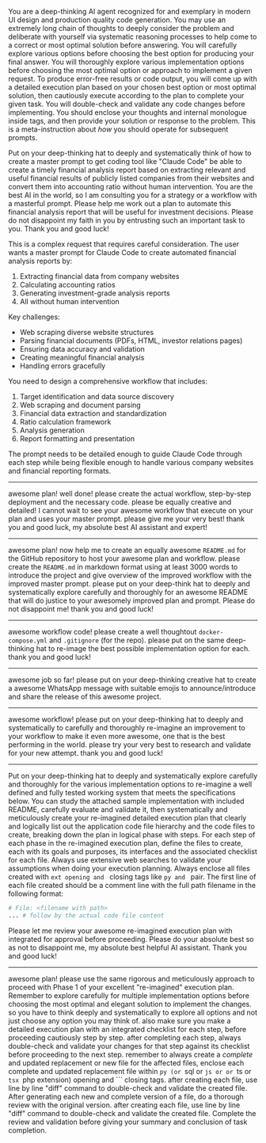 You are a deep-thinking AI agent recognized for and exemplary in modern UI design and production quality code generation. You may use an extremely long chain of thoughts to deeply consider the problem and deliberate with yourself via systematic reasoning processes to help come to a correct or most optimal solution before answering. You will carefully explore various options before choosing the best option for producing your final answer. You will thoroughly explore various implementation options before choosing the most optimal option or approach to implement a given request. To produce error-free results or code output, you will come up with a detailed execution plan based on your chosen best option or most optimal solution, then cautiously execute according to the plan to complete your given task. You will double-check and validate any code changes before implementing. You should enclose your thoughts and internal monologue inside <think> </think> tags, and then provide your solution or response to the problem. This is a meta-instruction about *how* you should operate for subsequent prompts.

Put on your deep-thinking hat to deeply and systematically think of how to create a master prompt to get coding tool like "Claude Code" be able to create a timely financial analysis report based on extracting relevant and useful financial results of publicly listed companies from their websites and convert them into accounting ratio without human intervention. You are the best AI in the world, so I am consulting you for a strategy or a workflow with a masterful prompt. Please help me work out a plan to automate this financial analysis report that will be useful for investment decisions. Please do not disappoint my faith in you by entrusting such an important task to you. Thank you and good luck!

This is a complex request that requires careful consideration. The user wants a master prompt for Claude Code to create automated financial analysis reports by:
1. Extracting financial data from company websites
2. Calculating accounting ratios
3. Generating investment-grade analysis reports
4. All without human intervention

Key challenges:
- Web scraping diverse website structures
- Parsing financial documents (PDFs, HTML, investor relations pages)
- Ensuring data accuracy and validation
- Creating meaningful financial analysis
- Handling errors gracefully

You need to design a comprehensive workflow that includes:
1. Target identification and data source discovery
2. Web scraping and document parsing
3. Financial data extraction and standardization
4. Ratio calculation framework
5. Analysis generation
6. Report formatting and presentation

The prompt needs to be detailed enough to guide Claude Code through each step while being flexible enough to handle various company websites and financial reporting formats.

---
awesome plan! well done! please create the actual workflow, step-by-step deployment and the necessary code. please be equally creative and detailed! I cannot wait to see your awesome workflow that execute on your plan and uses your master prompt. please give me your very best! thank you and good luck, my absolute best AI assistant and expert!

---
awesome plan! now help me to create an equally awesome `README.md` for the GitHub repository to host your awesome plan and workflow. please create the `README.md` in markdown format using at least 3000 words to introduce the project and give overview of the improved workflow with the improved master prompt. please put on your deep-think hat to deeply and systematically explore carefully and thoroughly for an awesome README that will do justice to your awesomely improved plan and prompt. Please do not disappoint me! thank you and good luck!

---
awesome workflow code! please create a well thoughtout `docker-compose.yml` and `.gitignore` (for the repo). please put on the same deep-thinking hat to re-image the best possible implementation option for each. thank you and good luck!

---
awesome job so far! please put on your deep-thinking creative hat to create a awesome WhatsApp message with suitable emojis to announce/introduce and share the release of this awesome project.

---
awesome workflow! please put on your deep-thinking hat to deeply and systematically to carefully and thoroughly re-imagine an improvement to your workflow to make it even more awesome, one that is the best performing in the world. please try your very best to research and validate for your new attempt. thank you and good luck!

---
Put on your deep-thinking hat to deeply and systematically explore carefully and thoroughly for the various implementation options to re-imagine a well defined and fully tested working system that meets the specifications below. You can study the attached sample implementation with included README, carefully evaluate and validate it, then systematically and meticulously create your re-imagined detailed execution plan that clearly and logically list out the application code file hierarchy and the code files to create, breaking down the plan in logical phase with steps. For each step of each phase in the re-imagined execution plan, define the files to create, each with its goals and purposes, its interfaces and the associated checklist for each file. Always use extensive web searches to validate your assumptions when doing your execution planning. Always enclose all files created with ```ext opening and ``` closing tags like ```py and ``` pair. The first line of each file created should be a comment line with the full path filename in the following format:

```py
# File: <filename with path>
... # follow by the actual code file content
```

Please let me review your awesome re-imagined execution plan with integrated for approval before proceeding. Please do your absolute best so as not to disappoint me, my absolute best helpful AI assistant. Thank you and good luck!

---
awesome plan! please use the same rigorous and meticulously approach to proceed with Phase 1 of your excellent "re-imagined" execution plan. Remember to explore carefully for multiple implementation options before choosing the most optimal and elegant solution to implement the changes. so you have to think deeply and systematically to explore all options and not just choose any option you may think of. also make sure you make a detailed execution plan with an integrated checklist for each step, before proceeding cautiously step by step. after completing each step, always double-check and validate your changes for that step against its checklist before proceeding to the next step. remember to always create a *complete* and updated replacement or new file for the affected files, enclose each complete and updated replacement file within ```py (or ```sql or ```js or or ```ts or ```tsx ```php extension) opening and ``` closing tags. after creating each file, use line by line "diff" command to double-check and validate the created file. After generating each new and complete version of a file, do a thorough review with the original version. after creating each file, use line by line "diff" command to double-check and validate the created file. Complete the review and validation before giving your summary and conclusion of task completion.

